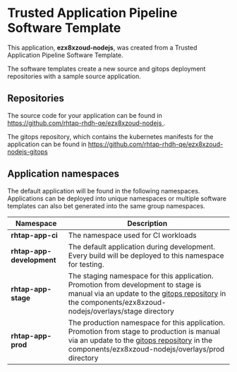 # Trusted Application Pipeline Software Template

This application, **ezx8xzoud-nodejs**, was created from a Trusted Application Pipeline Software Template.

The software templates create a new source and gitops deployment repositories with a sample source application. 

## Repositories

The source code for your application can be found in [https://github.com/rhtap-rhdh-qe/ezx8xzoud-nodejs ](https://github.com/rhtap-rhdh-qe/ezx8xzoud-nodejs ).
 
The gitops repository, which contains the kubernetes manifests for the application can be found in 
[https://github.com/rhtap-rhdh-qe/ezx8xzoud-nodejs-gitops ](https://github.com/rhtap-rhdh-qe/ezx8xzoud-nodejs-gitops ) 

## Application namespaces 

The default application will be found in the following namespaces. Applications can be deployed into unique namespaces or multiple software templates can also bet generated into the same group namespaces.  

|  Namespace   |  Description   |  
| -------- | -------- |
| **rhtap-app-ci** | The namespace used for CI workloads |
| **rhtap-app-development** | The default application during development. Every build will be deployed to this namespace for testing. |
| **rhtap-app-stage** | The staging namespace for this application. Promotion from development to stage is manual via an update to the [gitops repository](https://github.com/rhtap-rhdh-qe/ezx8xzoud-nodejs-gitops ) in the components/ezx8xzoud-nodejs/overlays/stage directory |
| **rhtap-app-prod** | The production namespace for this application. Promotion from stage to production is manual via an update to the [gitops repository](https://github.com/rhtap-rhdh-qe/ezx8xzoud-nodejs-gitops ) in the components/ezx8xzoud-nodejs/overlays/prod directory |